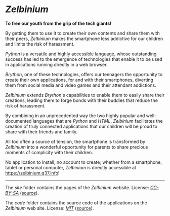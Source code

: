 # *Zelbinium*

**To free our youth from the grip of the tech giants!**

By getting them to use it to create their own contents and share them with their peers, *Zelbinium* makes the smartphone less addictive for our children and limits the risk of harassment.

*Python* is a versatile and highly accessible language, whose outstanding success has led to the emergence of technologies that enable it to be used in applications running directly in a web browser.

*Brython*, one of these technologies, offers our teenagers the opportunity to create their own applications, for and with their smartphones, diverting them from social media and video games and their attendant addictions.

*Zelbinium* extends *Brython*'s capabilities to enable them to easily share their creations, leading them to forge bonds with their buddies that reduce the risk of harassment.

By combining in an unprecedented way the two highly popular and well-documented languages that are *Python* and *HTML*, *Zelbinium* facilitates the creation of truly connected applications that our children will be proud to share with their friends and family.

All too often a source of tension, the smartphone is transformed by *Zelbinium* into a wonderful opportunity for parents to share precious moments of complicity with their children.

No application to install, no account to create; whether from a smartphone, tablet or personal computer, *Zelbinium* is directly accessible at <https://zelbinium.q37.info>!

---

The *site* folder contains the pages of the *Zelbinium* website. License: [*CC-BY-SA*](https://github.com/epeios-q37/zelbinium/raw/main/site/LICENSE) ([source](https://creativecommons.org/licenses/by-sa/4.0/)).

The *code* folder contains the source code of the applications on the *Zelbinium* web site. License: [*MIT*](https://github.com/epeios-q37/zelbinium/raw/main/code/LICENSE) ([source](https://opensource.org/license/mit)).

